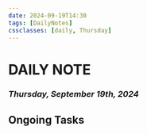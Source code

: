 ```yaml
---
date: 2024-09-19T14:30
tags: [DailyNotes]
cssclasses: [daily, Thursday]
---
```

# DAILY NOTE
### *Thursday, September 19th, 2024*

## Ongoing Tasks